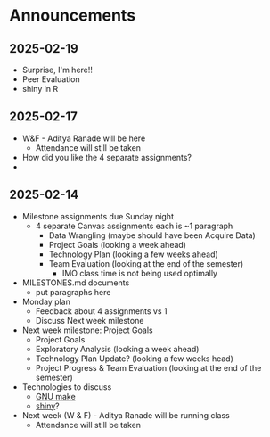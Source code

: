 # Announcements

## 2025-02-19

- Surprise, I'm here!!
- Peer Evaluation
- shiny in R

## 2025-02-17

- W&F - Aditya Ranade will be here
  - Attendance will still be taken
- How did you like the 4 separate assignments?
- 

## 2025-02-14

- Milestone assignments due Sunday night
  - 4 separate Canvas assignments each is ~1 paragraph
    - Data Wrangling (maybe should have been Acquire Data)
    - Project Goals (looking a week ahead)
    - Technology Plan (looking a few weeks ahead)
    - Team Evaluation (looking at the end of the semester)
      - IMO class time is not being used optimally
- MILESTONES.md documents
  - put paragraphs here
- Monday plan
  - Feedback about 4 assignments vs 1
  - Discuss Next week milestone
- Next week milestone: Project Goals
  - Project Goals
  - Exploratory Analysis (looking a week ahead)
  - Technology Plan Update? (looking a few weeks head)
  - Project Progress & Team Evaluation (looking at the end of the semester)
- Technologies to discuss
  - [GNU make](https://www.gnu.org/software/make/)
  - [shiny](https://shiny.posit.co/)?
- Next week (W & F) - Aditya Ranade will be running class
  - Attendance will still be taken
